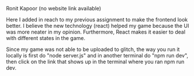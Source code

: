 
Ronit Kapoor
(no website link available)


Here I added in reach to my previous assignment to make the frontend look better. I believe the new technology (react) helped my game because the UI was more neater in my opinion. Furthermore, React makes it easier to deal with different states in the game. 

Since my game was not able to be uploaded to glitch, the way you run it locally is first do "node server.js" and in another terminal do "npm run dev", then click on the link that shows up in the terminal where you ran npm run dev. 

